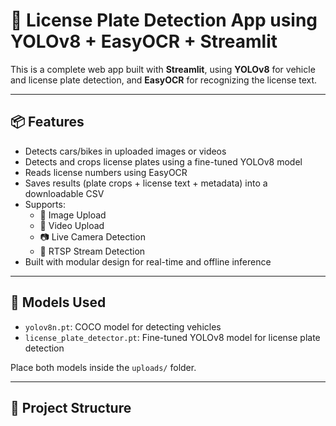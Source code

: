 # 🚗 License Plate Detection App using YOLOv8 + EasyOCR + Streamlit

This is a complete web app built with **Streamlit**, using **YOLOv8** for vehicle and license plate detection, and **EasyOCR** for recognizing the license text.

---

## 📦 Features

- Detects cars/bikes in uploaded images or videos
- Detects and crops license plates using a fine-tuned YOLOv8 model
- Reads license numbers using EasyOCR
- Saves results (plate crops + license text + metadata) into a downloadable CSV
- Supports:
  - 📸 Image Upload
  - 🎥 Video Upload
  - 📷 Live Camera Detection
  - 📡 RTSP Stream Detection
- Built with modular design for real-time and offline inference

---

## 🧠 Models Used

- `yolov8n.pt`: COCO model for detecting vehicles
- `license_plate_detector.pt`: Fine-tuned YOLOv8 model for license plate detection

Place both models inside the `uploads/` folder.

---

## 📁 Project Structure

